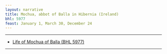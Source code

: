```yaml
---
layout: narrative
title: Mochua, abbot of Balla in Hibernia (Ireland)
bhl: 5977
feast: January 1, March 30, December 24
---
```


---

- [Life of Mochua of Balla (BHL 5977)](https://cjkoepke1.github.io/latin-hagiography/texts/vita-martinae/)

---
